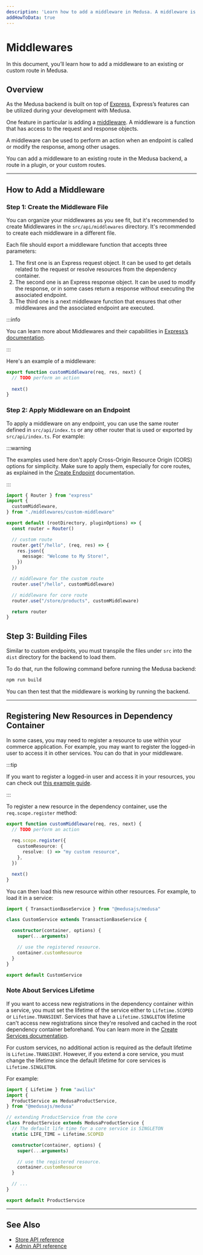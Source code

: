 ```yaml
---
description: 'Learn how to add a middleware in Medusa. A middleware is a function that has access to the request and response objects and can be used to perform actions around an endpoint.'
addHowToData: true
---
```


# Middlewares

In this document, you’ll learn how to add a middleware to an existing or custom route in Medusa.

## Overview

As the Medusa backend is built on top of [Express](https://expressjs.com/), Express’s features can be utilized during your development with Medusa.

One feature in particular is adding a [middleware](http://expressjs.com/en/guide/using-middleware.html#using-middleware). A middleware is a function that has access to the request and response objects.

A middleware can be used to perform an action when an endpoint is called or modify the response, among other usages.

You can add a middleware to an existing route in the Medusa backend, a route in a plugin, or your custom routes.

---

## How to Add a Middleware

### Step 1: Create the Middleware File

You can organize your middlewares as you see fit, but it's recommended to create Middlewares in the `src/api/middlewares` directory. It's recommended to create each middleware in a different file.

Each file should export a middleware function that accepts three parameters:

1. The first one is an Express request object. It can be used to get details related to the request or resolve resources from the dependency container.
2. The second one is an Express response object. It can be used to modify the response, or in some cases return a response without executing the associated endpoint.
3. The third one is a next middleware function that ensures that other middlewares and the associated endpoint are executed.

:::info

You can learn more about Middlewares and their capabilities in [Express’s documentation](http://expressjs.com/en/guide/using-middleware.html#using-middleware).

:::

Here's an example of a middleware:

```ts title=src/api/middlewares/custom-middleware.ts
export function customMiddleware(req, res, next) {
  // TODO perform an action
  
  next()
}
```

### Step 2: Apply Middleware on an Endpoint

To apply a middleware on any endpoint, you can use the same router defined in `src/api/index.ts` or any other router that is used or exported by `src/api/index.ts`. For example:

:::warning

The examples used here don't apply Cross-Origin Resource Origin (CORS) options for simplicity. Make sure to apply them, especially for core routes, as explained in the [Create Endpoint](./create.md#cors-configuration) documentation.

:::

```ts title=src/api/index.ts
import { Router } from "express"
import { 
  customMiddleware,
} from "./middlewares/custom-middleware"

export default (rootDirectory, pluginOptions) => {
  const router = Router()

  // custom route
  router.get("/hello", (req, res) => {
    res.json({
      message: "Welcome to My Store!",
    })
  })

  // middleware for the custom route
  router.use("/hello", customMiddleware)

  // middleware for core route
  router.use("/store/products", customMiddleware)

  return router
}
```

## Step 3: Building Files

Similar to custom endpoints, you must transpile the files under `src` into the `dist` directory for the backend to load them.

To do that, run the following command before running the Medusa backend:

```bash npm2yarn
npm run build
```

You can then test that the middleware is working by running the backend.

---

## Registering New Resources in Dependency Container

In some cases, you may need to register a resource to use within your commerce application. For example, you may want to register the logged-in user to access it in other services. You can do that in your middleware.

:::tip

If you want to register a logged-in user and access it in your resources, you can check out [this example guide](./example-logged-in-user.md).

:::

To register a new resource in the dependency container, use the `req.scope.register` method:

```ts title=src/api/middlewares/custom-middleware.ts
export function customMiddleware(req, res, next) {
  // TODO perform an action
  
  req.scope.register({
    customResource: {
      resolve: () => "my custom resource",
    },
  })

  next()
}
```

You can then load this new resource within other resources. For example, to load it in a service:

<!-- eslint-disable prefer-rest-params -->

```ts title=src/services/custom-service.ts
import { TransactionBaseService } from "@medusajs/medusa"

class CustomService extends TransactionBaseService {

  constructor(container, options) {
    super(...arguments)

    // use the registered resource.
    container.customResource
  }
}

export default CustomService
```

### Note About Services Lifetime

If you want to access new registrations in the dependency container within a service, you must set the lifetime of the service either to `Lifetime.SCOPED` or `Lifetime.TRANSIENT`.  Services that have a `Lifetime.SINGLETON` lifetime can't access new registrations since they're resolved and cached in the root dependency container beforehand. You can learn more in the [Create Services documentation](../services/create-service.md#service-life-time).

For custom services, no additional action is required as the default lifetime is `Lifetime.TRANSIENT`. However, if you extend a core service, you must change the lifetime since the default lifetime for core services is `Lifetime.SINGLETON`.

For example:

<!-- eslint-disable prefer-rest-params -->

```ts
import { Lifetime } from "awilix"
import { 
  ProductService as MedusaProductService,
} from "@medusajs/medusa"

// extending ProductService from the core
class ProductService extends MedusaProductService {
  // The default life time for a core service is SINGLETON
  static LIFE_TIME = Lifetime.SCOPED

  constructor(container, options) {
    super(...arguments)

    // use the registered resource.
    container.customResource
  }

  // ...
}

export default ProductService
```

---

## See Also

- [Store API reference](/api/store)
- [Admin API reference](/api/admin)
